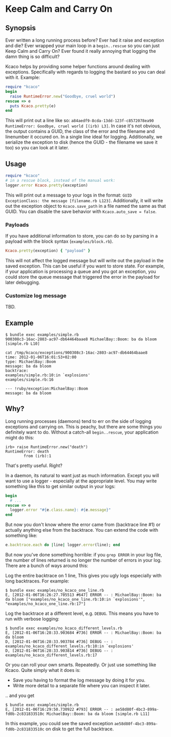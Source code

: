 # Keep Calm and Carry On

## Synopsis

Ever written a long running process before? Ever had it raise
and exception and die? Ever wrapped your main loop in a
`begin..rescue` so you can just Keep Calm and Carry On? Ever found it
really annoying that logging the damn thing is so difficult?

Kcaco helps by providing some helper functions around dealing with
exceptions. Specifically with regards to logging the bastard so you
can deal with it. Example:

``` ruby
require "kcaco"
begin
  raise RuntimeError.new("Goodbye, cruel world")
rescue => e
  puts Kcaco.pretty(e)
end
```

This will print out a line like so:
`a84aedf9-8cda-13dd-123f-c8572078ea90 RuntimeError: Goodbye, cruel
world [(irb) L3]`. In case it's not obvious, the output contains a
GUID, the class of the error and the filename and linenumber it
occured on. In a single line ideal for logging. Additionally, we
serialize the exception to disk (hence the GUID - the filename we save
it too) so you can look at it later.

## Usage

``` ruby
require "kcaco"
# in a rescue block, instead of the manual work:
logger.error Kcaco.pretty(exception)
```

This will print out a message to your logs in the format: `GUID
ExceptionClass: the message [filename.rb L123]`. Additionally, it will
write out the exception object to `Kcaco.save_path` in a file named
the same as that GUID. You can disable the save behavior with
`Kcaco.auto_save = false`.

### Payloads

If you have additional information to store, you can do so by parsing
in a payload with the block syntax (`examples/block.rb`).

```ruby
Kcaco.pretty(exception) { "payload" }
```

This will not affect the logged message but will write out the payload
in the saved exception. This can be useful if you want to store
state. For example, if your application is processing a queue and you
got an exception, you could store the queue message that triggered the
error in the payload for later debugging.

### Customize log message

TBD.

## Example

    $ bundle exec examples/simple.rb
    900308c3-16ac-2803-ac97-db64464baae8 MichaelBay::Boom: ba da bloom [simple.rb L10]
    
    cat /tmp/kcaco/exceptions/900308c3-16ac-2803-ac97-db64464baae8 
    time: 2012-01-06T16:01:53+02:00
    type: MichaelBay::Boom
    message: ba da bloom
    backtrace:
    examples/simple.rb:10:in `explosions'
    examples/simple.rb:16
    
    --- !ruby/exception:MichaelBay::Boom 
    message: ba da bloom

## Why?

Long running processes (daemons) tend to err on the side of logging
exceptions and carrying on. This is peachy, but there are some things
you definitely want to do. Without a catch-all `begin..rescue`, your
application might do this:

    irb> raise RuntimeError.new("death")
    RuntimeError: death
            from (irb):1

That's pretty useful. Right?

In a daemon, its natural to want just as much information. Except you
will want to use a logger - especially at the appropriate level. You
may write something like this to get similar output in your logs:

``` ruby
begin
  # ...
rescue => e
  logger.error "#{e.class.name}: #{e.message}"
end
```

But now you don't know where the error came from (backtrace line #1)
or actually anything else from the backtrace. You can extend the code
with something like:

``` ruby
e.backtrace.each do |line| logger.error(line); end
```

But now you've done something horrible: if you `grep ERROR` in your
log file, the number of lines returned is no longer the number of
errors in your log. There are a bunch of ways around this:

Log the entire backtrace on 1 line, This gives you ugly logs
especially with long backtraces. For example:

    $ bundle exec examples/no_kcaco_one_line.rb
    E, [2012-01-06T16:26:27.705513 #647] ERROR -- : MichaelBay::Boom: ba da bloom ["examples/no_kcaco_one_line.rb:10:in `explosions'", "examples/no_kcaco_one_line.rb:17"]

Log the backtrace at a different level, e.g. `DEBUG`. This means you
have to run with verbose logging:

    $ bundle exec examples/no_kcaco_different_levels.rb
    E, [2012-01-06T16:28:33.903684 #736] ERROR -- : MichaelBay::Boom: ba da bloom
    D, [2012-01-06T16:28:33.903784 #736] DEBUG -- : examples/no_kcaco_different_levels.rb:10:in `explosions'
    D, [2012-01-06T16:28:33.903814 #736] DEBUG -- : examples/no_kcaco_different_levels.rb:17
    
Or you can roll your own smarts. Repeatedly. Or just use something
like Kcaco. Quite simply what it does is:

* Save you having to format the log message by doing it for you.
* Write more detail to a separate file where you can inspect it later.

.. and you get

    $ bundle exec examples/simple.rb
    E, [2012-01-06T16:29:50.730922 #793] ERROR -- : ae58d80f-4bc3-899a-fd0b-2c831833510c MichaelBay::Boom: ba da bloom [simple.rb L11]

In this example, you could see the saved exception
`ae58d80f-4bc3-899a-fd0b-2c831833510c` on disk to get the full backtrace.

